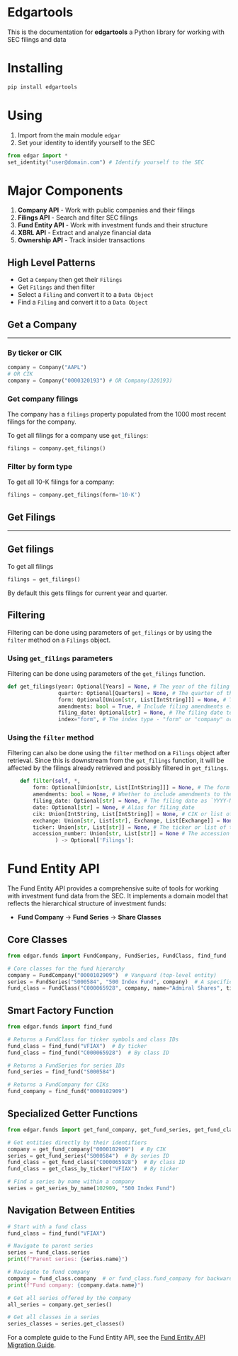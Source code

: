 # Edgartools

This is the documentation for **edgartools** a Python library for working with SEC filings and data

# Installing

```bash
pip install edgartools
```

# Using

1. Import from the main module `edgar`
2. Set your identity to identify yourself to the SEC

```python
from edgar import *
set_identity("user@domain.com") # Identify yourself to the SEC 
```

# Major Components

1. **Company API** - Work with public companies and their filings
2. **Filings API** - Search and filter SEC filings
3. **Fund Entity API** - Work with investment funds and their structure
4. **XBRL API** - Extract and analyze financial data
5. **Ownership API** - Track insider transactions

## High Level Patterns

- Get a `Company` then get their `Filings`
- Get `Filings` and then filter
- Select a `Filing` and convert it to a `Data Object`
- Find a `Filing` and convert it to a `Data Object`

## Get a Company 

---
### By ticker or CIK

```python
company = Company("AAPL")
# OR CIK
company = Company("0000320193") # OR Company(320193)
```

### Get company filings

The company has a `filings` property populated from the 1000 most recent filings for the company.

To get all filings for a company use `get_filings`:
```python
filings = company.get_filings()
```

### Filter by form type

To get all 10-K filings for a company:
```python
filings = company.get_filings(form='10-K')
```

## Get Filings

---

## Get filings
To get all filings 
```python
filings = get_filings()
```

By default this gets filings for current year and quarter.


## Filtering

Filtering can be done using parameters of `get_filings` or by using the `filter` method on a `Filings` object.

### Using `get_filings` parameters 

Filtering can be done using parameters of the `get_filings` function. 

```python
def get_filings(year: Optional[Years] = None, # The year of the filing
                quarter: Optional[Quarters] = None, # The quarter of the filing
                form: Optional[Union[str, List[IntString]]] = None, # The form or forms as a string e.g. "10-K" or a List ["10-K", "8-K"]
                amendments: bool = True, # Include filing amendments e.g. "10-K/A"
                filing_date: Optional[str] = None, # The filing date to filter by in YYYY-MM-DD format
                index="form", # The index type - "form" or "company" or "xbrl") -> Optional[Filings]:
```

### Using the `filter` method

Filtering can also be done using the `filter` method on a `Filings` object after retrieval.
Since this is downstream from the `get_filings` function, it will be affected by the filings already retrieved and possibly filtered in `get_filings`.


```python
    def filter(self, *,
        form: Optional[Union[str, List[IntString]]] = None, # The form or list of forms to filter by
        amendments: bool = None, # Whether to include amendments to the forms e.g. include "10-K/A"
        filing_date: Optional[str] = None, # The filing date as `YYYY-MM-DD`, `YYYY-MM-DD:YYYY-MM-DD`, or `YYYY-MM-DD:` or `:YYYY-MM-DD`
        date: Optional[str] = None, # Alias for filing_date
        cik: Union[IntString, List[IntString]] = None, # CIK or list of CIKs
        exchange: Union[str, List[str], Exchange, List[Exchange]] = None, # The exchange or list of exchanges values: Nasdaq|NYSE|OTC|CBOE
        ticker: Union[str, List[str]] = None, # The ticker or list of tickers
        accession_number: Union[str, List[str]] = None # The accession number or list of accession numbers
               ) -> Optional['Filings']:

```

# Fund Entity API

The Fund Entity API provides a comprehensive suite of tools for working with investment fund data from the SEC. It implements a domain model that reflects the hierarchical structure of investment funds:

- **Fund Company** → **Fund Series** → **Share Classes**

## Core Classes

```python
from edgar.funds import FundCompany, FundSeries, FundClass, find_fund

# Core classes for the fund hierarchy
company = FundCompany("0000102909")  # Vanguard (top-level entity)
series = FundSeries("S000584", "500 Index Fund", company)  # A specific fund product/strategy
fund_class = FundClass("C000065928", company, name="Admiral Shares", ticker="VFIAX")  # A specific share class
```

## Smart Factory Function

```python
from edgar.funds import find_fund

# Returns a FundClass for ticker symbols and class IDs
fund_class = find_fund("VFIAX")  # By ticker
fund_class = find_fund("C000065928")  # By class ID

# Returns a FundSeries for series IDs
fund_series = find_fund("S000584")

# Returns a FundCompany for CIKs
fund_company = find_fund("0000102909")
```

## Specialized Getter Functions

```python
from edgar.funds import get_fund_company, get_fund_series, get_fund_class, get_class_by_ticker, get_series_by_name

# Get entities directly by their identifiers
company = get_fund_company("0000102909")  # By CIK
series = get_fund_series("S000584")  # By series ID
fund_class = get_fund_class("C000065928")  # By class ID
fund_class = get_class_by_ticker("VFIAX")  # By ticker

# Find a series by name within a company
series = get_series_by_name(102909, "500 Index Fund")
```

## Navigation Between Entities

```python
# Start with a fund class
fund_class = find_fund("VFIAX")

# Navigate to parent series
series = fund_class.series
print(f"Parent series: {series.name}")

# Navigate to fund company
company = fund_class.company  # or fund_class.fund_company for backward compatibility
print(f"Fund company: {company.data.name}")

# Get all series offered by the company
all_series = company.get_series()

# Get all classes in a series
series_classes = series.get_classes()
```

For a complete guide to the Fund Entity API, see the [Fund Entity API Migration Guide](entity_migration_guide.md).


